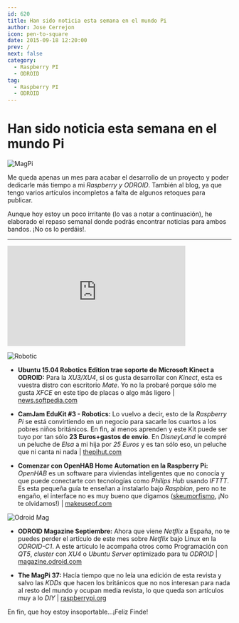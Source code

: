 ```yaml
---
id: 620
title: Han sido noticia esta semana en el mundo Pi
author: Jose Cerrejon
icon: pen-to-square
date: 2015-09-18 12:20:00
prev: /
next: false
category:
  - Raspberry PI
  - ODROID
tag:
  - Raspberry PI
  - ODROID
---
```


# Han sido noticia esta semana en el mundo Pi

![MagPi](/images/2015/09/magpi_Sep.png)

Me queda apenas un mes para acabar el desarrollo de un proyecto y poder dedicarle más tiempo a mi *Raspberry y ODROID*. También al blog, ya que tengo varios artículos incompletos a falta de algunos retoques para publicar.

Aunque hoy estoy un poco irritante (lo vas a notar a continuación), he elaborado el repaso semanal donde podrás encontrar noticias para ambos bandos. ¡No os lo perdáis!.

- - -
<iframe width="400" height="225" src="https://www.youtube.com/embed/PulZqAXgV7o?rel=0" frameborder="0" allowfullscreen></iframe>

![Robotic](/images/2015/09/Ubuntu_Robotic.png)

* **Ubuntu 15.04 Robotics Edition trae soporte de Microsoft Kinect a ODROID:** Para la *XU3/XU4*, si os gusta desarrollar con *Kinect*, esta es vuestra distro con escritorio *Mate*. Yo no la probaré porque sólo me gusta *XFCE* en este tipo de placas o algo más ligero | [news.softpedia.com](http://news.softpedia.com/news/ubuntu-15-04-robotics-edition-brings-microsoft-kinect-support-to-odroid-491887.shtml)

* **CamJam EduKit #3 - Robotics:** Lo vuelvo a decir, esto de la *Raspberry Pi* se está convirtiendo en un negocio para sacarle los cuartos a los pobres niños británicos. En fin, al menos aprenden y este Kit puede ser tuyo por tan sólo **23 Euros+gastos de envío**. En *DisneyLand* le compré un peluche de *Elsa* a mi hija por *25 Euros* y es tan sólo eso, un peluche que ni canta ni nada | [thepihut.com](http://thepihut.com/collections/camjam-edukit/products/camjam-edukit-3-robotics)

* **Comenzar con OpenHAB Home Automation en la Raspberry Pi:** *OpenHAB* es un software para viviendas inteligentes que no conocía y que puede conectarte con tecnologías como *Philips Hub* usando *IFTTT*. Es esta pequeña guía te enseñan a instalarlo bajo *Raspbian*, pero no te engaño, el interface no es muy bueno que digamos ([skeumorfismo](https://en.wikipedia.org/wiki/Skeuomorph), ¡No te olvidamos!) | [makeuseof.com](http://www.makeuseof.com/tag/getting-started-openhab-home-automation-raspberry-pi/)

![Odroid Mag](/images/2015/09/OdrMag_Sep.png)

* **ODROID Magazine Septiembre:** Ahora que viene *Netflix* a España, no te puedes perder el artículo de este mes sobre *Netflix* bajo Linux en la *ODROID-C1*. A este artículo le acompaña otros como  Programación con *QT5*, *cluster* con *XU4* o *Ubuntu Server* optimizado para tu *ODROID* | [magazine.odroid.com](http://magazine.odroid.com/#201509)

* **The MagPi 37:** Hacía tiempo que no leía una edición de esta revista y salvo las *KDDs* que hacen los británicos que no nos interesan para nada al resto del mundo y ocupan media revista, lo que queda son artículos muy a lo *DIY* | [raspberrypi.org](https://www.raspberrypi.org/magpi/issues/37/)

En fin, que hoy estoy insoportable...¡Feliz Finde!